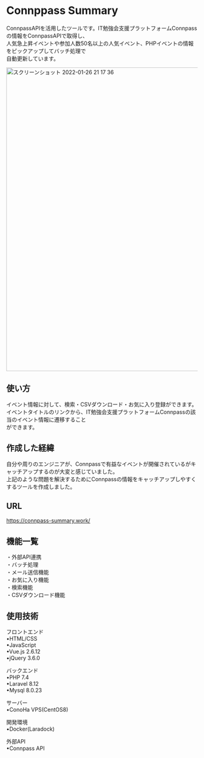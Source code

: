 # Connppass Summary

ConnpassAPIを活用したツールです。IT勉強会支援プラットフォームConnpassの情報をConnpassAPIで取得し、  
人気急上昇イベントや参加人数50名以上の人気イベント、PHPイベントの情報をピックアップしてバッチ処理で  
自動更新しています。  

<img width="800" alt="スクリーンショット 2022-01-26 21 17 36" src="https://user-images.githubusercontent.com/66733811/151169156-256c452a-5bcc-41a6-9940-abfa867db8ff.png">

## 使い方
イベント情報に対して、検索・CSVダウンロード・お気に入り登録ができます。   
イベントタイトルのリンクから、IT勉強会支援プラットフォームConnpassの該当のイベント情報に遷移すること  
ができます。

## 作成した経緯

自分や周りのエンジニアが、Connpassで有益なイベントが開催されているがキャッチアップするのが大変と感じていました。  
上記のような問題を解決するためにConnpassの情報をキャッチアップしやすくするツールを作成しました。  


## URL
https://connpass-summary.work/  


## 機能一覧
・外部API連携  
・バッチ処理  
・メール送信機能  
・お気に入り機能  
・検索機能  
・CSVダウンロード機能

## 使用技術
フロントエンド  
•HTML/CSS  
•JavaScript  
•Vue.js 2.6.12  
•jQuery 3.6.0  

バックエンド  
•PHP 7.4  
•Laravel 8.12  
•Mysql 8.0.23  

サーバー  
•ConoHa VPS(CentOS8)  

開発環境  
•Docker(Laradock)  

外部API  
•Connpass API 
